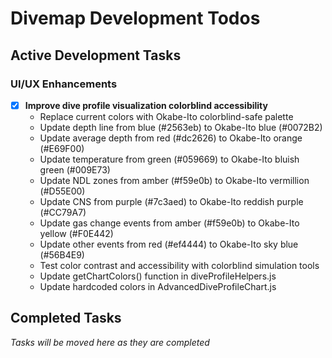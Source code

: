 # Divemap Development Todos

## Active Development Tasks

### UI/UX Enhancements

- [x] **Improve dive profile visualization colorblind accessibility**
  - Replace current colors with Okabe-Ito colorblind-safe palette
  - Update depth line from blue (#2563eb) to Okabe-Ito blue (#0072B2)
  - Update average depth from red (#dc2626) to Okabe-Ito orange (#E69F00)
  - Update temperature from green (#059669) to Okabe-Ito bluish green (#009E73)
  - Update NDL zones from amber (#f59e0b) to Okabe-Ito vermillion (#D55E00)
  - Update CNS from purple (#7c3aed) to Okabe-Ito reddish purple (#CC79A7)
  - Update gas change events from amber (#f59e0b) to Okabe-Ito yellow (#F0E442)
  - Update other events from red (#ef4444) to Okabe-Ito sky blue (#56B4E9)
  - Test color contrast and accessibility with colorblind simulation tools
  - Update getChartColors() function in diveProfileHelpers.js
  - Update hardcoded colors in AdvancedDiveProfileChart.js

## Completed Tasks

*Tasks will be moved here as they are completed*